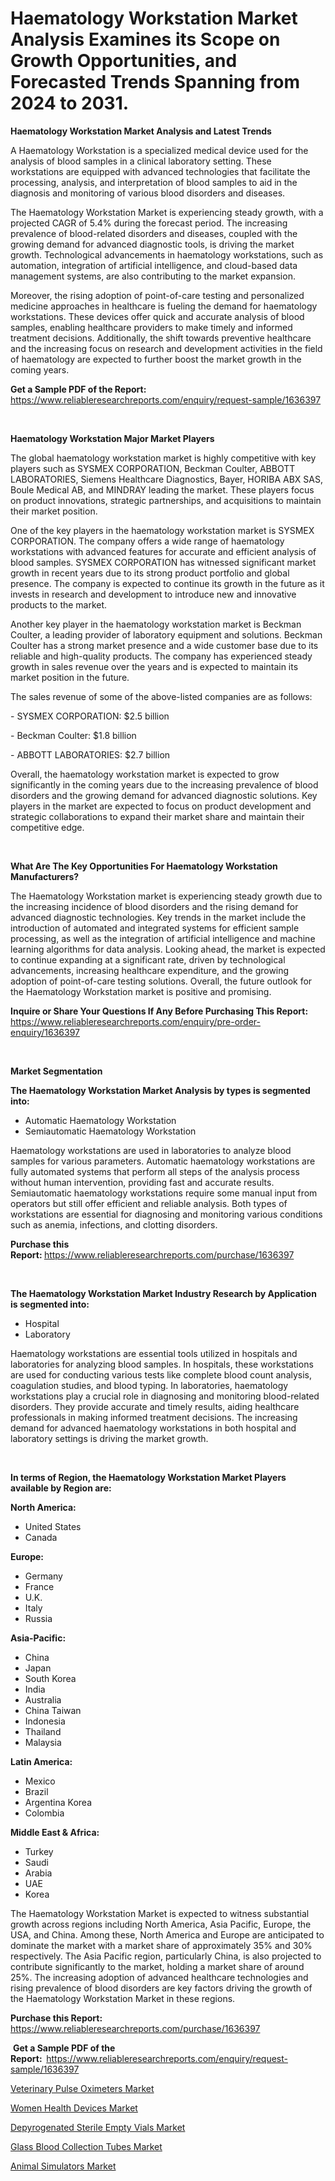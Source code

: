 <p><h1>Haematology Workstation Market Analysis Examines its Scope on Growth Opportunities, and Forecasted Trends Spanning from 2024 to 2031.</h1></p><p><strong>Haematology Workstation Market Analysis and Latest Trends</strong></p>
<p><p>A Haematology Workstation is a specialized medical device used for the analysis of blood samples in a clinical laboratory setting. These workstations are equipped with advanced technologies that facilitate the processing, analysis, and interpretation of blood samples to aid in the diagnosis and monitoring of various blood disorders and diseases.</p><p>The Haematology Workstation Market is experiencing steady growth, with a projected CAGR of 5.4% during the forecast period. The increasing prevalence of blood-related disorders and diseases, coupled with the growing demand for advanced diagnostic tools, is driving the market growth. Technological advancements in haematology workstations, such as automation, integration of artificial intelligence, and cloud-based data management systems, are also contributing to the market expansion.</p><p>Moreover, the rising adoption of point-of-care testing and personalized medicine approaches in healthcare is fueling the demand for haematology workstations. These devices offer quick and accurate analysis of blood samples, enabling healthcare providers to make timely and informed treatment decisions. Additionally, the shift towards preventive healthcare and the increasing focus on research and development activities in the field of haematology are expected to further boost the market growth in the coming years.</p></p>
<p><strong>Get a Sample PDF of the Report:&nbsp;</strong> <a href="https://www.reliableresearchreports.com/enquiry/request-sample/1636397">https://www.reliableresearchreports.com/enquiry/request-sample/1636397</a></p>
<p>&nbsp;</p>
<p><strong>Haematology Workstation Major Market Players</strong></p>
<p><p>The global haematology workstation market is highly competitive with key players such as SYSMEX CORPORATION, Beckman Coulter, ABBOTT LABORATORIES, Siemens Healthcare Diagnostics, Bayer, HORIBA ABX SAS, Boule Medical AB, and MINDRAY leading the market. These players focus on product innovations, strategic partnerships, and acquisitions to maintain their market position.</p><p>One of the key players in the haematology workstation market is SYSMEX CORPORATION. The company offers a wide range of haematology workstations with advanced features for accurate and efficient analysis of blood samples. SYSMEX CORPORATION has witnessed significant market growth in recent years due to its strong product portfolio and global presence. The company is expected to continue its growth in the future as it invests in research and development to introduce new and innovative products to the market.</p><p>Another key player in the haematology workstation market is Beckman Coulter, a leading provider of laboratory equipment and solutions. Beckman Coulter has a strong market presence and a wide customer base due to its reliable and high-quality products. The company has experienced steady growth in sales revenue over the years and is expected to maintain its market position in the future.</p><p>The sales revenue of some of the above-listed companies are as follows:</p><p>- SYSMEX CORPORATION: $2.5 billion</p><p>- Beckman Coulter: $1.8 billion</p><p>- ABBOTT LABORATORIES: $2.7 billion</p><p>Overall, the haematology workstation market is expected to grow significantly in the coming years due to the increasing prevalence of blood disorders and the growing demand for advanced diagnostic solutions. Key players in the market are expected to focus on product development and strategic collaborations to expand their market share and maintain their competitive edge.</p></p>
<p>&nbsp;</p>
<p><strong>What Are The Key Opportunities For Haematology Workstation Manufacturers?</strong></p>
<p><p>The Haematology Workstation market is experiencing steady growth due to the increasing incidence of blood disorders and the rising demand for advanced diagnostic technologies. Key trends in the market include the introduction of automated and integrated systems for efficient sample processing, as well as the integration of artificial intelligence and machine learning algorithms for data analysis. Looking ahead, the market is expected to continue expanding at a significant rate, driven by technological advancements, increasing healthcare expenditure, and the growing adoption of point-of-care testing solutions. Overall, the future outlook for the Haematology Workstation market is positive and promising.</p></p>
<p><strong>Inquire or Share Your Questions If Any Before Purchasing This Report:</strong> <a href="https://www.reliableresearchreports.com/enquiry/pre-order-enquiry/1636397">https://www.reliableresearchreports.com/enquiry/pre-order-enquiry/1636397</a></p>
<p>&nbsp;</p>
<p><strong>Market Segmentation</strong></p>
<p><strong>The Haematology Workstation Market Analysis by types is segmented into:</strong></p>
<p><ul><li>Automatic Haematology Workstation</li><li>Semiautomatic Haematology Workstation</li></ul></p>
<p><p>Haematology workstations are used in laboratories to analyze blood samples for various parameters. Automatic haematology workstations are fully automated systems that perform all steps of the analysis process without human intervention, providing fast and accurate results. Semiautomatic haematology workstations require some manual input from operators but still offer efficient and reliable analysis. Both types of workstations are essential for diagnosing and monitoring various conditions such as anemia, infections, and clotting disorders.</p></p>
<p><strong>Purchase this Report:&nbsp;</strong><a href="https://www.reliableresearchreports.com/purchase/1636397">https://www.reliableresearchreports.com/purchase/1636397</a></p>
<p>&nbsp;</p>
<p><strong>The Haematology Workstation Market Industry Research by Application is segmented into:</strong></p>
<p><ul><li>Hospital</li><li>Laboratory</li></ul></p>
<p><p>Haematology workstations are essential tools utilized in hospitals and laboratories for analyzing blood samples. In hospitals, these workstations are used for conducting various tests like complete blood count analysis, coagulation studies, and blood typing. In laboratories, haematology workstations play a crucial role in diagnosing and monitoring blood-related disorders. They provide accurate and timely results, aiding healthcare professionals in making informed treatment decisions. The increasing demand for advanced haematology workstations in both hospital and laboratory settings is driving the market growth.</p></p>
<p>&nbsp;</p>
<p><strong>In terms of Region, the Haematology Workstation Market Players available by Region are:</strong></p>
<p>
    <p> <strong> North America: </strong>
        <ul>
            <li>United States</li>
            <li>Canada</li>
        </ul>
        </p> 
    <p> <strong> Europe: </strong>
        <ul>
            <li>Germany</li>
            <li>France</li>
            <li>U.K.</li>
            <li>Italy</li>
            <li>Russia</li>
        </ul>
        </p> 
    <p> <strong> Asia-Pacific: </strong>
        <ul>
            <li>China</li>
            <li>Japan</li>
            <li>South Korea</li>
            <li>India</li>
            <li>Australia</li>
            <li>China Taiwan</li>
            <li>Indonesia</li>
            <li>Thailand</li>
            <li>Malaysia</li>
        </ul>
        </p> 
    <p> <strong> Latin America: </strong>
        <ul>
            <li>Mexico</li>
            <li>Brazil</li>
            <li>Argentina Korea</li>
            <li>Colombia</li>
        </ul>
        </p> 
    <p> <strong> Middle East & Africa: </strong>
        <ul>
            <li>Turkey</li>
            <li>Saudi</li>
            <li>Arabia</li>
            <li>UAE</li>
            <li>Korea</li>
        </ul>
    </p>
    </p>
<p><p>The Haematology Workstation Market is expected to witness substantial growth across regions including North America, Asia Pacific, Europe, the USA, and China. Among these, North America and Europe are anticipated to dominate the market with a market share of approximately 35% and 30% respectively. The Asia Pacific region, particularly China, is also projected to contribute significantly to the market, holding a market share of around 25%. The increasing adoption of advanced healthcare technologies and rising prevalence of blood disorders are key factors driving the growth of the Haematology Workstation Market in these regions.</p></p>
<p><strong>Purchase this Report: </strong><a href="https://www.reliableresearchreports.com/purchase/1636397">https://www.reliableresearchreports.com/purchase/1636397</a></p>
<p>&nbsp;<strong>Get a Sample PDF of the Report:&nbsp;&nbsp;</strong><a href="https://www.reliableresearchreports.com/enquiry/request-sample/1636397">https://www.reliableresearchreports.com/enquiry/request-sample/1636397</a></p>
<p><strong></strong></p>
<p><p><a href="https://medium.com/@marcellakin2023/veterinary-pulse-oximeters-market-report-reveals-the-latest-trends-and-growth-opportunities-of-this-2f5ebac9a2f8">Veterinary Pulse Oximeters Market</a></p><p><a href="https://medium.com/@joycelucas56/women-health-devices-market-size-market-outlook-and-market-forecast-2024-to-2031-111cff756ad7">Women Health Devices Market</a></p><p><a href="https://medium.com/@joycelucas56/depyrogenated-sterile-empty-vials-nbsp-market-focuses-on-market-share-size-and-projected-forecast-fc2f5eedd69b">Depyrogenated Sterile Empty Vials Market</a></p><p><a href="https://medium.com/@juliepayne1928/glass-blood-collection-tubes-market-the-key-to-successful-business-strategy-forecast-till-2031-c5d4d16287d8">Glass Blood Collection Tubes Market</a></p><p><a href="https://medium.com/@marcellakin2023/animal-simulators-market-analysis-and-sze-forecasted-for-period-from-2024-to-2031-77e20fc6da36">Animal Simulators Market</a></p></p>